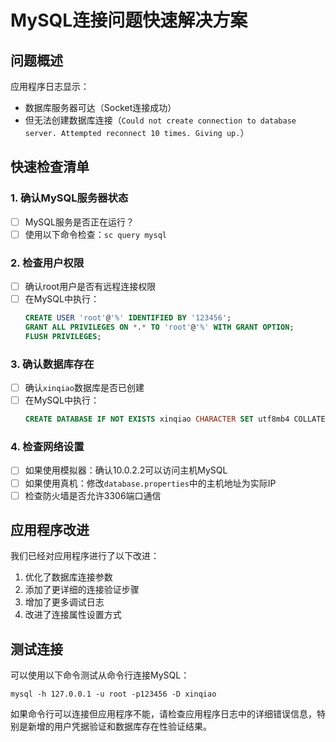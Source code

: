 # MySQL连接问题快速解决方案

## 问题概述

应用程序日志显示：
- 数据库服务器可达（Socket连接成功）
- 但无法创建数据库连接（`Could not create connection to database server. Attempted reconnect 10 times. Giving up.`）

## 快速检查清单

### 1. 确认MySQL服务器状态

- [ ] MySQL服务是否正在运行？
- [ ] 使用以下命令检查：`sc query mysql`

### 2. 检查用户权限

- [ ] 确认root用户是否有远程连接权限
- [ ] 在MySQL中执行：
  ```sql
  CREATE USER 'root'@'%' IDENTIFIED BY '123456';
  GRANT ALL PRIVILEGES ON *.* TO 'root'@'%' WITH GRANT OPTION;
  FLUSH PRIVILEGES;
  ```

### 3. 确认数据库存在

- [ ] 确认`xinqiao`数据库是否已创建
- [ ] 在MySQL中执行：
  ```sql
  CREATE DATABASE IF NOT EXISTS xinqiao CHARACTER SET utf8mb4 COLLATE utf8mb4_unicode_ci;
  ```

### 4. 检查网络设置

- [ ] 如果使用模拟器：确认10.0.2.2可以访问主机MySQL
- [ ] 如果使用真机：修改`database.properties`中的主机地址为实际IP
- [ ] 检查防火墙是否允许3306端口通信

## 应用程序改进

我们已经对应用程序进行了以下改进：

1. 优化了数据库连接参数
2. 添加了更详细的连接验证步骤
3. 增加了更多调试日志
4. 改进了连接属性设置方式

## 测试连接

可以使用以下命令测试从命令行连接MySQL：

```
mysql -h 127.0.0.1 -u root -p123456 -D xinqiao
```

如果命令行可以连接但应用程序不能，请检查应用程序日志中的详细错误信息，特别是新增的用户凭据验证和数据库存在性验证结果。